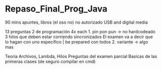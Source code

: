 # Repaso_Final_Prog_Java

90 mins
apuntes, libros (el oso no)
no autorizado USB and digital media

13 preguntas
2 de programación
4x each
1.
pin pon pun -> no hardcodeado 
3 hilos que deben estar corriendo sincronizados
El examen va a decir que lo hagan con uno especifico | be prepared con todos
2.
variante -> algo mas

Teoria
Archivos, Lambda, Hilos
Preguntas del examen parcial
Basicas de las primeras clases (de seguro compilar en cmd)
